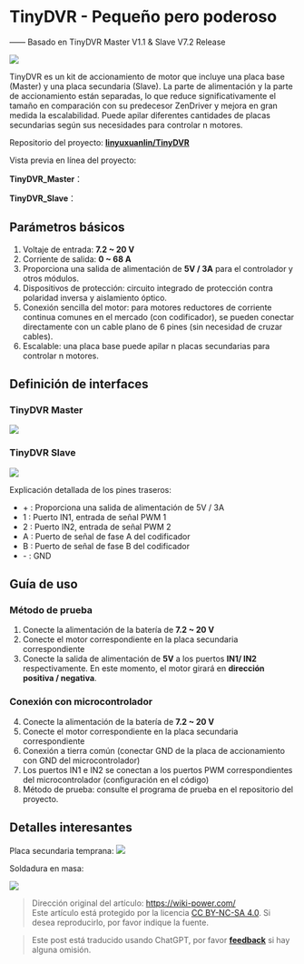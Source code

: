 # TinyDVR - Pequeño pero poderoso

—— Basado en TinyDVR Master V1.1 & Slave V7.2 Release

![](https://wiki-media-1253965369.cos.ap-guangzhou.myqcloud.com/img/20200125191345.jpg)

TinyDVR es un kit de accionamiento de motor que incluye una placa base (Master) y una placa secundaria (Slave). La parte de alimentación y la parte de accionamiento están separadas, lo que reduce significativamente el tamaño en comparación con su predecesor ZenDriver y mejora en gran medida la escalabilidad. Puede apilar diferentes cantidades de placas secundarias según sus necesidades para controlar n motores.

Repositorio del proyecto: [**linyuxuanlin/TinyDVR**](https://github.com/linyuxuanlin/TinyDVR)

Vista previa en línea del proyecto:

**TinyDVR_Master**：

<div class="altium-iframe-viewer">
  <div
    class="altium-ecad-viewer"
    data-project-src="https://github.com/linyuxuanlin/TinyDVR/raw/master/TinyDVR_Master.zip"
  ></div>
</div>

**TinyDVR_Slave**：

<div class="altium-iframe-viewer">
  <div
    class="altium-ecad-viewer"
    data-project-src="https://github.com/linyuxuanlin/TinyDVR/raw/master/TinyDVR_Slave.zip"
  ></div>
</div>

## Parámetros básicos

1. Voltaje de entrada: **7.2 ~ 20 V**
2. Corriente de salida: **0 ~ 68 A**
3. Proporciona una salida de alimentación de **5V / 3A** para el controlador y otros módulos.
4. Dispositivos de protección: circuito integrado de protección contra polaridad inversa y aislamiento óptico.
5. Conexión sencilla del motor: para motores reductores de corriente continua comunes en el mercado (con codificador), se pueden conectar directamente con un cable plano de 6 pines (sin necesidad de cruzar cables).
6. Escalable: una placa base puede apilar n placas secundarias para controlar n motores.

## Definición de interfaces

### TinyDVR Master

![](https://wiki-media-1253965369.cos.ap-guangzhou.myqcloud.com/img/20200125191439.png)

### TinyDVR Slave

![](https://wiki-media-1253965369.cos.ap-guangzhou.myqcloud.com/img/20200125191457.png)

Explicación detallada de los pines traseros:

- \+ : Proporciona una salida de alimentación de 5V / 3A
- 1 : Puerto IN1, entrada de señal PWM 1
- 2 : Puerto IN2, entrada de señal PWM 2
- A : Puerto de señal de fase A del codificador
- B : Puerto de señal de fase B del codificador
- \- : GND

## Guía de uso

### Método de prueba

1. Conecte la alimentación de la batería de **7.2 ~ 20 V**
2. Conecte el motor correspondiente en la placa secundaria correspondiente
3. Conecte la salida de alimentación de **5V** a los puertos **IN1/ IN2** respectivamente. En este momento, el motor girará en **dirección positiva / negativa**.

### Conexión con microcontrolador

4. Conecte la alimentación de la batería de **7.2 ~ 20 V**
5. Conecte el motor correspondiente en la placa secundaria correspondiente
6. Conexión a tierra común (conectar GND de la placa de accionamiento con GND del microcontrolador)
7. Los puertos IN1 e IN2 se conectan a los puertos PWM correspondientes del microcontrolador (configuración en el código)
8. Método de prueba: consulte el programa de prueba en el repositorio del proyecto.

## Detalles interesantes

Placa secundaria temprana:
![](https://wiki-media-1253965369.cos.ap-guangzhou.myqcloud.com/img/20200311182442.jpg)

Soldadura en masa:

![](https://wiki-media-1253965369.cos.ap-guangzhou.myqcloud.com/img/20200311182441.jpg)

> Dirección original del artículo: <https://wiki-power.com/>  
> Este artículo está protegido por la licencia [CC BY-NC-SA 4.0](https://creativecommons.org/licenses/by/4.0/deed.zh). Si desea reproducirlo, por favor indique la fuente.

> Este post está traducido usando ChatGPT, por favor [**feedback**](https://github.com/linyuxuanlin/Wiki_MkDocs/issues/new) si hay alguna omisión.